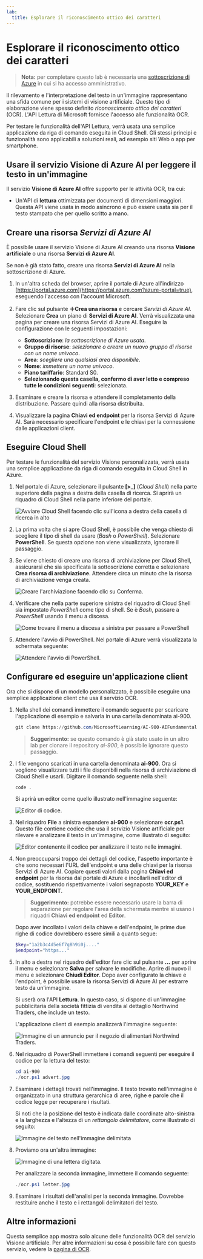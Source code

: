 ```yaml
---
lab:
  title: Esplorare il riconoscimento ottico dei caratteri
---
```


# Esplorare il riconoscimento ottico dei caratteri

> **Nota:** per completare questo lab è necessaria una [sottoscrizione di Azure](https://azure.microsoft.com/free?azure-portal=true) in cui si ha accesso amministrativo.

Il rilevamento e l'interpretazione del testo in un'immagine rappresentano una sfida comune per i sistemi di visione artificiale. Questo tipo di elaborazione viene spesso definito *riconoscimento ottico dei caratteri* (OCR). L'API Lettura di Microsoft fornisce l'accesso alle funzionalità OCR. 

Per testare le funzionalità dell'API Lettura, verrà usata una semplice applicazione da riga di comando eseguita in Cloud Shell. Gli stessi principi e funzionalità sono applicabili a soluzioni reali, ad esempio siti Web o app per smartphone.

## Usare il servizio Visione di Azure AI per leggere il testo in un'immagine

Il servizio **Visione di Azure AI** offre supporto per le attività OCR, tra cui:

- Un'API di **lettura** ottimizzata per documenti di dimensioni maggiori. Questa API viene usata in modo asincrono e può essere usata sia per il testo stampato che per quello scritto a mano.

## Creare una risorsa *Servizi di Azure AI*

È possibile usare il servizio Visione di Azure AI creando una risorsa **Visione artificiale** o una risorsa **Servizi di Azure AI**.

Se non è già stato fatto, creare una risorsa **Servizi di Azure AI** nella sottoscrizione di Azure.

1. In un'altra scheda del browser, aprire il portale di Azure all'indirizzo [https://portal.azure.com](https://portal.azure.com?azure-portal=true), eseguendo l'accesso con l'account Microsoft.

1. Fare clic sul pulsante **&#65291;Crea una risorsa** e cercare *Servizi di Azure AI*. Selezionare **Crea** un piano di **Servizi di Azure AI**. Verrà visualizzata una pagina per creare una risorsa Servizi di Azure AI. Eseguire la configurazione con le seguenti impostazioni:
    - **Sottoscrizione**: *la sottoscrizione di Azure usata*.
    - **Gruppo di risorse**: *selezionare o creare un nuovo gruppo di risorse con un nome univoco*.
    - **Area**: *scegliere una qualsiasi area disponibile*.
    - **Nome**: *immettere un nome univoco*.
    - **Piano tariffario**: Standard S0.
    - **Selezionando questa casella, confermo di aver letto e compreso tutte le condizioni seguenti**: selezionata.

1. Esaminare e creare la risorsa e attendere il completamento della distribuzione. Passare quindi alla risorsa distribuita.

1. Visualizzare la pagina **Chiavi ed endpoint** per la risorsa Servizi di Azure AI. Sarà necessario specificare l'endpoint e le chiavi per la connessione dalle applicazioni client.

## Eseguire Cloud Shell

Per testare le funzionalità del servizio Visione personalizzata, verrà usata una semplice applicazione da riga di comando eseguita in Cloud Shell in Azure.

1. Nel portale di Azure, selezionare il pulsante **[>_]** (*Cloud Shell*) nella parte superiore della pagina a destra della casella di ricerca. Si aprirà un riquadro di Cloud Shell nella parte inferiore del portale. 

    ![Avviare Cloud Shell facendo clic sull'icona a destra della casella di ricerca in alto](media/read-text-computer-vision/powershell-portal-guide-1.png)

1. La prima volta che si apre Cloud Shell, è possibile che venga chiesto di scegliere il tipo di shell da usare (*Bash* o *PowerShell*). Selezionare **PowerShell**. Se questa opzione non viene visualizzata, ignorare il passaggio.  

1. Se viene chiesto di creare una risorsa di archiviazione per Cloud Shell, assicurarsi che sia specificata la sottoscrizione corretta e selezionare **Crea risorsa di archiviazione**. Attendere circa un minuto che la risorsa di archiviazione venga creata.

    ![Creare l'archiviazione facendo clic su Conferma.](media/read-text-computer-vision/powershell-portal-guide-2.png)

1. Verificare che nella parte superiore sinistra del riquadro di Cloud Shell sia impostato *PowerShell* come tipo di shell. Se è *Bash*, passare a *PowerShell* usando il menu a discesa.

    ![Come trovare il menu a discesa a sinistra per passare a PowerShell](media/read-text-computer-vision/powershell-portal-guide-3.png) 

1. Attendere l'avvio di PowerShell. Nel portale di Azure verrà visualizzata la schermata seguente:  

    ![Attendere l'avvio di PowerShell.](media/read-text-computer-vision/powershell-prompt.png) 

## Configurare ed eseguire un'applicazione client

Ora che si dispone di un modello personalizzato, è possibile eseguire una semplice applicazione client che usa il servizio OCR.

1. Nella shell dei comandi immettere il comando seguente per scaricare l'applicazione di esempio e salvarla in una cartella denominata ai-900.

    ```PowerShell
    git clone https://github.com/MicrosoftLearning/AI-900-AIFundamentals ai-900
    ```

    >**Suggerimento:** se questo comando è già stato usato in un altro lab per clonare il repository *ai-900*, è possibile ignorare questo passaggio.

1. I file vengono scaricati in una cartella denominata **ai-900**. Ora si vogliono visualizzare tutti i file disponibili nella risorsa di archiviazione di Cloud Shell e usarli. Digitare il comando seguente nella shell:

    ```PowerShell
    code .
    ```

    Si aprirà un editor come quello illustrato nell'immagine seguente: 

    ![Editor di codice.](media/read-text-computer-vision/powershell-portal-guide-4.png)

1. Nel riquadro **File** a sinistra espandere **ai-900** e selezionare **ocr.ps1**. Questo file contiene codice che usa il servizio Visione artificiale per rilevare e analizzare il testo in un'immagine, come illustrato di seguito:

    ![Editor contenente il codice per analizzare il testo nelle immagini.](media/read-text-computer-vision/ocr-code.png)

1. Non preoccuparsi troppo dei dettagli del codice, l'aspetto importante è che sono necessari l'URL dell'endpoint e una delle chiavi per la risorsa Servizi di Azure AI. Copiare questi valori dalla pagina **Chiavi ed endpoint** per la risorsa dal portale di Azure e incollarli nell'editor di codice, sostituendo rispettivamente i valori segnaposto **YOUR_KEY** e **YOUR_ENDPOINT**.

    > **Suggerimento:** potrebbe essere necessario usare la barra di separazione per regolare l'area della schermata mentre si usano i riquadri **Chiavi ed endpoint** ed **Editor**.

    Dopo aver incollato i valori della chiave e dell'endpoint, le prime due righe di codice dovrebbero essere simili a quanto segue:

    ```PowerShell
    $key="1a2b3c4d5e6f7g8h9i0j...."    
    $endpoint="https..."
    ```

1. In alto a destra nel riquadro dell'editor fare clic sul pulsante **...** per aprire il menu e selezionare **Salva** per salvare le modifiche. Aprire di nuovo il menu e selezionare **Chiudi Editor**. Dopo aver configurato la chiave e l'endpoint, è possibile usare la risorsa Servizi di Azure AI per estrarre testo da un'immagine.

    Si userà ora l'API **Lettura**. In questo caso, si dispone di un'immagine pubblicitaria della società fittizia di vendita al dettaglio Northwind Traders, che include un testo.

    L'applicazione client di esempio analizzerà l'immagine seguente:

    ![Immagine di un annuncio per il negozio di alimentari Northwind Traders.](media/read-text-computer-vision/advert.jpg)

1. Nel riquadro di PowerShell immettere i comandi seguenti per eseguire il codice per la lettura del testo:

    ```PowerShell
    cd ai-900
    ./ocr.ps1 advert.jpg
    ```

1. Esaminare i dettagli trovati nell'immagine. Il testo trovato nell'immagine è organizzato in una struttura gerarchica di aree, righe e parole che il codice legge per recuperare i risultati.

    Si noti che la posizione del testo è indicata dalle coordinate alto-sinistra e la larghezza e l'altezza di un *rettangolo delimitatore*, come illustrato di seguito:

    ![Immagine del testo nell'immagine delimitata](media/read-text-computer-vision/lab-05-bounding-boxes.png)

1. Proviamo ora un'altra immagine:

    ![Immagine di una lettera digitata.](media/read-text-computer-vision/letter.jpg)

    Per analizzare la seconda immagine, immettere il comando seguente:

    ```PowerShell
    ./ocr.ps1 letter.jpg
    ```

1. Esaminare i risultati dell'analisi per la seconda immagine. Dovrebbe restituire anche il testo e i rettangoli delimitatori del testo.

## Altre informazioni

Questa semplice app mostra solo alcune delle funzionalità OCR del servizio Visione artificiale. Per altre informazioni su cosa è possibile fare con questo servizio, vedere la [pagina di OCR](https://docs.microsoft.com/azure/cognitive-services/computer-vision/overview-ocr).
